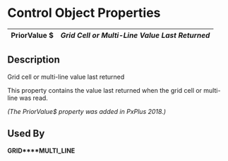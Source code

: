 # Control Object Properties

**PriorValue $** |  **_Grid Cell or Multi-Line Value Last Returned_**  
---|---  
  
## Description

Grid cell or multi-line value last returned

This property contains the value last returned when the grid cell or multi-line was read.

_(The PriorValue$ property was added in PxPlus 2018.)_

## Used By

**GRID****MULTI_LINE**
